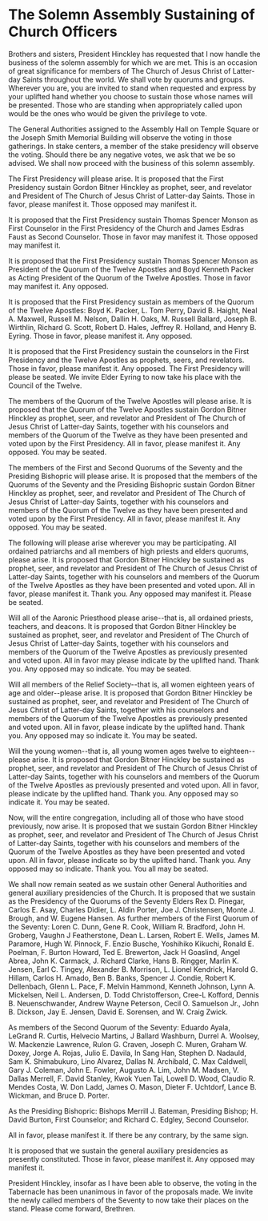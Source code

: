 # The Solemn Assembly Sustaining of Church Officers

Brothers and sisters, President Hinckley has requested that I now handle the
business of the solemn assembly for which we are met. This is an occasion of
great significance for members of The Church of Jesus Christ of Latter-day
Saints throughout the world. We shall vote by quorums and groups. Wherever you
are, you are invited to stand when requested and express by your uplifted hand
whether you choose to sustain those whose names will be presented. Those who
are standing when appropriately called upon would be the ones who would be
given the privilege to vote.

The General Authorities assigned to the Assembly Hall on Temple Square or the
Joseph Smith Memorial Building will observe the voting in those gatherings. In
stake centers, a member of the stake presidency will observe the voting.
Should there be any negative votes, we ask that we be so advised. We shall now
proceed with the business of this solemn assembly.

The First Presidency will please arise. It is proposed that the First
Presidency sustain Gordon Bitner Hinckley as prophet, seer, and revelator and
President of The Church of Jesus Christ of Latter-day Saints. Those in favor,
please manifest it. Those opposed may manifest it.

It is proposed that the First Presidency sustain Thomas Spencer Monson as
First Counselor in the First Presidency of the Church and James Esdras Faust
as Second Counselor. Those in favor may manifest it. Those opposed may
manifest it.

It is proposed that the First Presidency sustain Thomas Spencer Monson as
President of the Quorum of the Twelve Apostles and Boyd Kenneth Packer as
Acting President of the Quorum of the Twelve Apostles. Those in favor may
manifest it. Any opposed.

It is proposed that the First Presidency sustain as members of the Quorum of
the Twelve Apostles: Boyd K. Packer, L. Tom Perry, David B. Haight, Neal A.
Maxwell, Russell M. Nelson, Dallin H. Oaks, M. Russell Ballard, Joseph B.
Wirthlin, Richard G. Scott, Robert D. Hales, Jeffrey R. Holland, and Henry B.
Eyring. Those in favor, please manifest it. Any opposed.

It is proposed that the First Presidency sustain the counselors in the First
Presidency and the Twelve Apostles as prophets, seers, and revelators. Those
in favor, please manifest it. Any opposed. The First Presidency will please be
seated. We invite Elder Eyring to now take his place with the Council of the
Twelve.

The members of the Quorum of the Twelve Apostles will please arise. It is
proposed that the Quorum of the Twelve Apostles sustain Gordon Bitner Hinckley
as prophet, seer, and revelator and President of The Church of Jesus Christ of
Latter-day Saints, together with his counselors and members of the Quorum of
the Twelve as they have been presented and voted upon by the First Presidency.
All in favor, please manifest it. Any opposed. You may be seated.

The members of the First and Second Quorums of the Seventy and the Presiding
Bishopric will please arise. It is proposed that the members of the Quorums of
the Seventy and the Presiding Bishopric sustain Gordon Bitner Hinckley as
prophet, seer, and revelator and President of The Church of Jesus Christ of
Latter-day Saints, together with his counselors and members of the Quorum of
the Twelve as they have been presented and voted upon by the First Presidency.
All in favor, please manifest it. Any opposed. You may be seated.

The following will please arise wherever you may be participating. All
ordained patriarchs and all members of high priests and elders quorums, please
arise. It is proposed that Gordon Bitner Hinckley be sustained as prophet,
seer, and revelator and President of The Church of Jesus Christ of Latter-day
Saints, together with his counselors and members of the Quorum of the Twelve
Apostles as they have been presented and voted upon. All in favor, please
manifest it. Thank you. Any opposed may manifest it. Please be seated.

Will all of the Aaronic Priesthood please arise--that is, all ordained
priests, teachers, and deacons. It is proposed that Gordon Bitner Hinckley be
sustained as prophet, seer, and revelator and President of The Church of Jesus
Christ of Latter-day Saints, together with his counselors and members of the
Quorum of the Twelve Apostles as previously presented and voted upon. All in
favor may please indicate by the uplifted hand. Thank you. Any opposed may so
indicate. You may be seated.

Will all members of the Relief Society--that is, all women eighteen years of
age and older--please arise. It is proposed that Gordon Bitner Hinckley be
sustained as prophet, seer, and revelator and President of The Church of Jesus
Christ of Latter-day Saints, together with his counselors and members of the
Quorum of the Twelve Apostles as previously presented and voted upon. All in
favor, please indicate by the uplifted hand. Thank you. Any opposed may so
indicate it. You may be seated.

Will the young women--that is, all young women ages twelve to eighteen--please
arise. It is proposed that Gordon Bitner Hinckley be sustained as prophet,
seer, and revelator and President of The Church of Jesus Christ of Latter-day
Saints, together with his counselors and members of the Quorum of the Twelve
Apostles as previously presented and voted upon. All in favor, please indicate
by the uplifted hand. Thank you. Any opposed may so indicate it. You may be
seated.

Now, will the entire congregation, including all of those who have stood
previously, now arise. It is proposed that we sustain Gordon Bitner Hinckley
as prophet, seer, and revelator and President of The Church of Jesus Christ of
Latter-day Saints, together with his counselors and members of the Quorum of
the Twelve Apostles as they have been presented and voted upon. All in favor,
please indicate so by the uplifted hand. Thank you. Any opposed may so
indicate. Thank you. You all may be seated.

We shall now remain seated as we sustain other General Authorities and general
auxiliary presidencies of the Church. It is proposed that we sustain as the
Presidency of the Quorums of the Seventy Elders Rex D. Pinegar, Carlos E.
Asay, Charles Didier, L. Aldin Porter, Joe J. Christensen, Monte J. Brough,
and W. Eugene Hansen. As further members of the First Quorum of the Seventy:
Loren C. Dunn, Gene R. Cook, William R. Bradford, John H. Groberg, Vaughn J
Featherstone, Dean L. Larsen, Robert E. Wells, James M. Paramore, Hugh W.
Pinnock, F. Enzio Busche, Yoshihiko Kikuchi, Ronald E. Poelman, F. Burton
Howard, Ted E. Brewerton, Jack H Goaslind, Angel Abrea, John K. Carmack, J.
Richard Clarke, Hans B. Ringger, Marlin K. Jensen, Earl C. Tingey, Alexander
B. Morrison, L. Lionel Kendrick, Harold G. Hillam, Carlos H. Amado, Ben B.
Banks, Spencer J. Condie, Robert K. Dellenbach, Glenn L. Pace, F. Melvin
Hammond, Kenneth Johnson, Lynn A. Mickelsen, Neil L. Andersen, D. Todd
Christofferson, Cree-L Kofford, Dennis B. Neuenschwander, Andrew Wayne
Peterson, Cecil O. Samuelson Jr., John B. Dickson, Jay E. Jensen, David E.
Sorensen, and W. Craig Zwick.

As members of the Second Quorum of the Seventy: Eduardo Ayala, LeGrand R.
Curtis, Helvecio Martins, J Ballard Washburn, Durrel A. Woolsey, W. Mackenzie
Lawrence, Rulon G. Craven, Joseph C. Muren, Graham W. Doxey, Jorge A. Rojas,
Julio E. Davila, In Sang Han, Stephen D. Nadauld, Sam K. Shimabukuro, Lino
Alvarez, Dallas N. Archibald, C. Max Caldwell, Gary J. Coleman, John E.
Fowler, Augusto A. Lim, John M. Madsen, V. Dallas Merrell, F. David Stanley,
Kwok Yuen Tai, Lowell D. Wood, Claudio R. Mendes Costa, W. Don Ladd, James O.
Mason, Dieter F. Uchtdorf, Lance B. Wickman, and Bruce D. Porter.

As the Presiding Bishopric: Bishops Merrill J. Bateman, Presiding Bishop; H.
David Burton, First Counselor; and Richard C. Edgley, Second Counselor.

All in favor, please manifest it. If there be any contrary, by the same sign.

It is proposed that we sustain the general auxiliary presidencies as presently
constituted. Those in favor, please manifest it. Any opposed may manifest it.

President Hinckley, insofar as I have been able to observe, the voting in the
Tabernacle has been unanimous in favor of the proposals made. We invite the
newly called members of the Seventy to now take their places on the stand.
Please come forward, Brethren.

